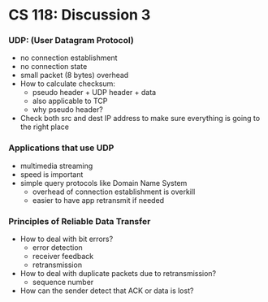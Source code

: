 # CS 118: Discussion 3

### UDP: (User Datagram Protocol)
* no connection establishment
* no connection state
* small packet (8 bytes) overhead
* How to calculate checksum:
    - pseudo header + UDP header + data
    - also applicable to TCP
    - why pseudo header?
* Check both src and dest IP address to make sure everything is going to the right place

### Applications that use UDP
* multimedia streaming
* speed is important
* simple query protocols like Domain Name System
    - overhead of connection establishment is overkill
    - easier to have app retransmit if needed

### Principles of Reliable Data Transfer
* How to deal with bit errors?
    - error detection
    - receiver feedback
    - retransmission
* How to deal with duplicate packets due to retransmission?
    - sequence number
* How can the sender detect that ACK or data is lost?